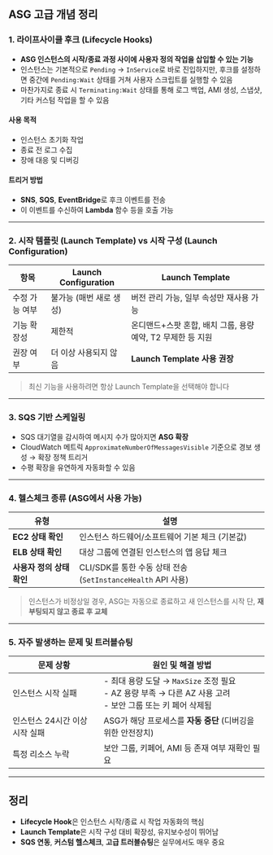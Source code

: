 ## ASG 고급 개념 정리

### 1. 라이프사이클 후크 (Lifecycle Hooks)

* **ASG 인스턴스의 시작/종료 과정 사이에 사용자 정의 작업을 삽입할 수 있는 기능**
* 인스턴스는 기본적으로 `Pending` → `InService`로 바로 진입하지만, 후크를 설정하면 중간에 `Pending:Wait` 상태를 거쳐 사용자 스크립트를 실행할 수 있음
* 마찬가지로 종료 시 `Terminating:Wait` 상태를 통해 로그 백업, AMI 생성, 스냅샷, 기타 커스텀 작업을 할 수 있음

#### 사용 목적

* 인스턴스 초기화 작업
* 종료 전 로그 수집
* 장애 대응 및 디버깅

#### 트리거 방법

* **SNS**, **SQS**, **EventBridge**로 후크 이벤트를 전송
* 이 이벤트를 수신하여 **Lambda** 함수 등을 호출 가능

---

### 2. 시작 템플릿 (Launch Template) vs 시작 구성 (Launch Configuration)

| 항목       | Launch Configuration | Launch Template                       |
| -------- | -------------------- | ------------------------------------- |
| 수정 가능 여부 | 불가능 (매번 새로 생성)       | 버전 관리 가능, 일부 속성만 재사용 가능               |
| 기능 확장성   | 제한적                  | 온디맨드+스팟 혼합, 배치 그룹, 용량 예약, T2 무제한 등 지원 |
| 권장 여부    | 더 이상 사용되지 않음         | **Launch Template 사용 권장**             |

> 최신 기능을 사용하려면 항상 Launch Template을 선택해야 합니다

---

### 3. SQS 기반 스케일링

* SQS 대기열을 감시하여 메시지 수가 많아지면 **ASG 확장**
* CloudWatch 메트릭 `ApproximateNumberOfMessagesVisible` 기준으로 경보 생성 → 확장 정책 트리거
* 수평 확장을 유연하게 자동화할 수 있음

---

### 4. 헬스체크 종류 (ASG에서 사용 가능)

| 유형               | 설명                                                |
| ---------------- | ------------------------------------------------- |
| **EC2 상태 확인**    | 인스턴스 하드웨어/소프트웨어 기본 체크 (기본값)                       |
| **ELB 상태 확인**    | 대상 그룹에 연결된 인스턴스의 앱 응답 체크                          |
| **사용자 정의 상태 확인** | CLI/SDK를 통한 수동 상태 전송 (`SetInstanceHealth` API 사용) |

> 인스턴스가 비정상일 경우, ASG는 자동으로 종료하고 새 인스턴스를 시작
> 단, **재부팅되지 않고 종료 후 교체**

---

### 5. 자주 발생하는 문제 및 트러블슈팅

| 문제 상황              | 원인 및 해결 방법                                                                      |
| ------------------ | ------------------------------------------------------------------------------- |
| 인스턴스 시작 실패         | - 최대 용량 도달 → `MaxSize` 조정 필요<br>- AZ 용량 부족 → 다른 AZ 사용 고려<br>- 보안 그룹 또는 키 페어 삭제됨 |
| 인스턴스 24시간 이상 시작 실패 | ASG가 해당 프로세스를 **자동 중단** (디버깅을 위한 안전장치)                                          |
| 특정 리소스 누락          | 보안 그룹, 키페어, AMI 등 존재 여부 재확인 필요                                                  |

---

## 정리

* **Lifecycle Hook**은 인스턴스 시작/종료 시 작업 자동화의 핵심
* **Launch Template**은 시작 구성 대비 확장성, 유지보수성이 뛰어남
* **SQS 연동**, **커스텀 헬스체크**, **고급 트러블슈팅**은 실무에서도 매우 중요